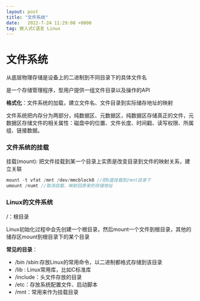 ```yaml
---
layout: post
title: "文件系统"
date:   2022-7-24 11:29:08 +0800
tag: 嵌入式C语言 Linux
---
```


# 文件系统

从底层物理存储是设备上的二进制到不同目录下的具体文件名

是一个存储管理程序，型用户提供一组文件目录以及操作的API

**格式化**：文件系统的加载，建立文件名、文件目录到实际储存地址的映射

文件系统把内存分为两部分，纯数据区、元数据区，纯数据区存储真正的文件，元数据区存储文件的相关属性：磁盘中的位置、文件长度、时间戳、读写权限、所属组、链接数据。

### 文件系统的挂载

挂载(mount): 把文件挂载到某一个目录上实质是改变目录到文件的映射关系，建立关联

```C
mount -t vfat /mnt /dev/mmcblock0 //把U盘挂载到/mnt目录下
umount /numt //取消挂载，映射回原来的存储地址
```

### Linux的文件系统

/：根目录

Linux初始化过程中会先创建一个根目录，然后mount一个文件到根目录，其他的储存区mount到根目录下的某个目录

**常见的目录**：

+ /bin /sbin:存放Linux的常用命令，以二进制都格式存储到该目录
+ /lib : Linux常用库，比如C标准库
+ /include：头文件存放的目录
+ /etc：存放系统配置文件、启动脚本
+ /mnt：常用来作为挂载目录